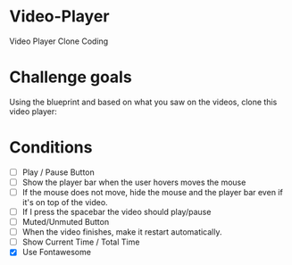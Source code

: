 # Video-Player
Video Player Clone Coding

# Challenge goals

Using the blueprint and based on what you saw on the videos, clone this video player:

# Conditions 

- [ ] Play / Pause Button
- [ ] Show the player bar when the user hovers moves the mouse
- [ ] If the mouse does not move, hide the mouse and the player bar even if it's on top of the video.
- [ ] If I press the spacebar the video should play/pause
- [ ] Muted/Unmuted Button
- [ ] When the video finishes, make it restart automatically.
- [ ] Show Current Time / Total Time
- [x] Use Fontawesome